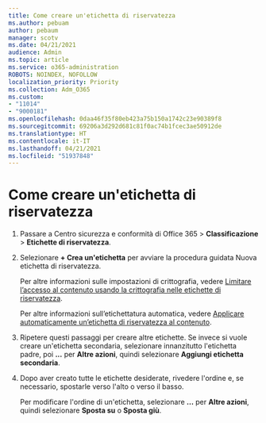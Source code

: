 ```yaml
---
title: Come creare un'etichetta di riservatezza
ms.author: pebuam
author: pebaum
manager: scotv
ms.date: 04/21/2021
audience: Admin
ms.topic: article
ms.service: o365-administration
ROBOTS: NOINDEX, NOFOLLOW
localization_priority: Priority
ms.collection: Adm_O365
ms.custom:
- "11014"
- "9000181"
ms.openlocfilehash: 0daa46f35f80eb423a75b150a1742c23e90389f8
ms.sourcegitcommit: 69206a3d292d681c81f0ac74b1fcec3ae50912de
ms.translationtype: HT
ms.contentlocale: it-IT
ms.lasthandoff: 04/21/2021
ms.locfileid: "51937848"
---
```

# <a name="how-to-create-a-sensitivity-label"></a>Come creare un'etichetta di riservatezza

1. Passare a Centro sicurezza e conformità di Office 365 > **Classificazione** > **Etichette di riservatezza**.

1. Selezionare **+ Crea un'etichetta** per avviare la procedura guidata Nuova etichetta di riservatezza.

    Per altre informazioni sulle impostazioni di crittografia, vedere [Limitare l’accesso al contenuto usando la crittografia nelle etichette di riservatezza](https://go.microsoft.com/fwlink/?linkid=2106331).

    Per altre informazioni sull’etichettatura automatica, vedere [Applicare automaticamente un’etichetta di riservatezza al contenuto](https://go.microsoft.com/fwlink/?linkid=2105837).

1. Ripetere questi passaggi per creare altre etichette. Se invece si vuole creare un'etichetta secondaria, selezionare innanzitutto l'etichetta padre, poi **...** per **Altre azioni**, quindi selezionare **Aggiungi etichetta secondaria**.

1. Dopo aver creato tutte le etichette desiderate, rivedere l'ordine e, se necessario, spostarle verso l'alto o verso il basso. 
    
    Per modificare l'ordine di un'etichetta, selezionare **...** per **Altre azioni**, quindi selezionare **Sposta su** o **Sposta giù**.
